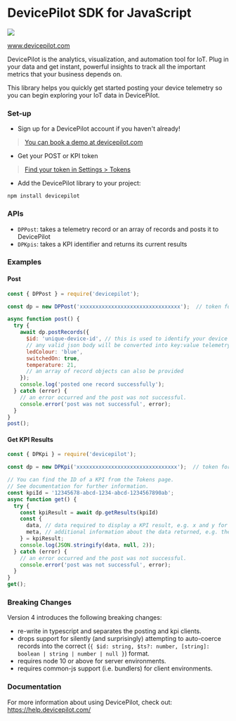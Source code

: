 # DevicePilot SDK for JavaScript

<a href="https://nodei.co/npm/devicepilot/">
  <img src="https://nodei.co/npm/devicepilot.svg?downloads=true&downloadRank=true&stars=true">
</a>

www.devicepilot.com

DevicePilot is the analytics, visualization, and automation tool for IoT. Plug in your data and get instant, powerful insights to track all the important metrics that your business depends on.

This library helps you quickly get started posting your device telemetry so you can begin exploring your IoT data in DevicePilot.

### Set-up

* Sign up for a DevicePilot account if you haven't already!

> [You can book a demo at devicepilot.com](https://www.devicepilot.com/contact)

* Get your POST or KPI token

> [Find your token in Settings > Tokens](https://app.devicepilot.com/#/settings/tokens)

* Add the DevicePilot library to your project:

```
npm install devicepilot
```

### APIs

* `DPPost`: takes a telemetry record or an array of records and posts it to DevicePilot
* `DPKpis`: takes a KPI identifier and returns its current results

### Examples

#### Post

```javascript
const { DPPost } = require('devicepilot');

const dp = new DPPost('xxxxxxxxxxxxxxxxxxxxxxxxxxxxxxxx');  // token for post requests

async function post() {
  try {
    await dp.postRecords({
      $id: 'unique-device-id', // this is used to identify your device
      // any valid json body will be converted into key:value telemetry:
      ledColour: 'blue',
      switchedOn: true,
      temperature: 21,
      // an array of record objects can also be provided
    });
    console.log('posted one record successfully');
  } catch (error) {
    // an error occurred and the post was not successful.
    console.error('post was not successful', error);
  }
}
post();
```

#### Get KPI Results

```javascript
const { DPKpi } = require('devicepilot');

const dp = new DPKpi('xxxxxxxxxxxxxxxxxxxxxxxxxxxxxxxx');  // token for kpi requests

// You can find the ID of a KPI from the Tokens page.
// See documentation for further information.
const kpiId = '12345678-abcd-1234-abcd-1234567890ab';
async function get() {
  try {
    const kpiResult = await dp.getResults(kpiId)
    const {
      data, // data required to display a KPI result, e.g. x and y for a scatter chart
      meta, // additional information about the data returned, e.g. the type of the y axis
    } = kpiResult;
    console.log(JSON.stringify(data, null, 2));
  } catch (error) {
    // an error occurred and the post was not successful.
    console.error('post was not successful', error);
  }
}
get();
```

### Breaking Changes

Version 4 introduces the following breaking changes:

* re-write in typescript and separates the posting and kpi clients.
* drops support for silently (and surprisingly) attempting to auto-coerce records into the correct (`{ $id: string, $ts?: number, [string]: boolean | string | number | null }`) format.
* requires node 10 or above for server environments.
* requires common-js support (i.e. bundlers) for client environments.

### Documentation

For more information about using DevicePilot, check out: https://help.devicepilot.com/

